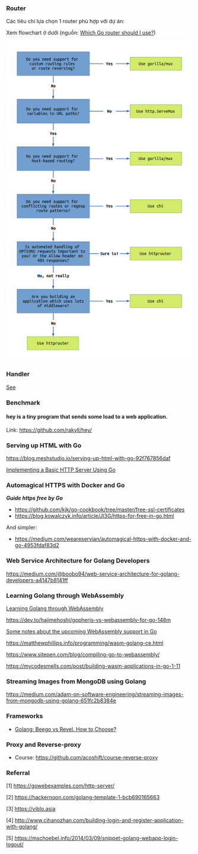 ### Router
Các tiêu chí lựa chọn 1 router phù hợp với dự án:

Xem flowchart ở dưới (nguồn: [Which Go router should I use?](https://www.alexedwards.net/blog/which-go-router-should-i-use))

![router-flowchart](https://github.com/mtchuyen/Golang-Tips/blob/master/statics/router-flowchart.png)

### Handler

[See](https://github.com/mtchuyen/Golang-Tips/blob/master/Go-Web/handler.md)

### Benchmark

#### hey is a tiny program that sends some load to a web application.

Link: https://github.com/rakyll/hey/


### Serving up HTML with Go

https://blog.meshstudio.io/serving-up-html-with-go-92f767856daf

[Implementing a Basic HTTP Server Using Go](https://betterprogramming.pub/implementing-a-basic-http-server-using-go-a59b1888359b)

### Automagical HTTPS with Docker and Go

***Guide https free by Go***

- https://github.com/kjk/go-cookbook/tree/master/free-ssl-certificates
- https://blog.kowalczyk.info/article/Jl3G/https-for-free-in-go.html

And simpler:

- https://medium.com/weareservian/automagical-https-with-docker-and-go-4953fdaf83d2



### Web Service Architecture for Golang Developers

https://medium.com/@boobo94/web-service-architecture-for-golang-developers-a4147b8141ff

### Learning Golang through WebAssembly

[Learning Golang through WebAssembly](https://www.aaron-powell.com/posts/2019-02-05-golang-wasm-2-writing-go/)

https://dev.to/hajimehoshi/gopherjs-vs-webassembly-for-go-148m

[Some notes about the upcoming WebAssembly support in Go](https://blog.owulveryck.info/2018/06/08/some-notes-about-the-upcoming-webassembly-support-in-go.html)

https://matthewphillips.info/programming/wasm-golang-ce.html

https://www.sitepen.com/blog/compiling-go-to-webassembly/

https://mycodesmells.com/post/building-wasm-applications-in-go-1-11

### Streaming Images from MongoDB using Golang
https://medium.com/adam-on-software-engineering/streaming-images-from-mongodb-using-golang-651fc2b8384e

### Frameworks

- [Golang: Beego vs Revel. How to Choose?](https://levelup.gitconnected.com/golang-beego-vs-revel-how-to-choose-63ee8f081bc3)

### Proxy and Reverse-proxy

- Course: https://github.com/acoshift/course-reverse-proxy

### Referral
[1] https://gowebexamples.com/http-server/

[2] https://hackernoon.com/golang-template-1-bcb690165663

[3] https://viblo.asia

[4] http://www.cihanozhan.com/building-login-and-register-application-with-golang/

[5] https://mschoebel.info/2014/03/09/snippet-golang-webapp-login-logout/
